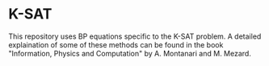 # K-SAT
This repository uses BP equations specific to the K-SAT problem.
A detailed explaination of some of these methods can be found in the book "Information, Physics and Computation" by A. Montanari and M. Mezard.

